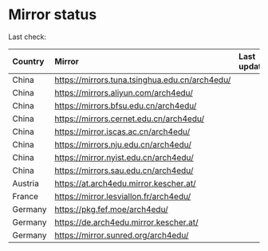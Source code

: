 <script src="./time.js"></script>
# Mirror status
Last check: <script type="text/javascript">localize(1738534809.9285421);</script>

|Country|Mirror|Last update|
|:------|:-----|:----------|
|China|https://mirrors.tuna.tsinghua.edu.cn/arch4edu/|<script type="text/javascript">localize(1738478258);</script>|
|China|https://mirrors.aliyun.com/arch4edu/|<script type="text/javascript">localize(1738521435);</script>|
|China|https://mirrors.bfsu.edu.cn/arch4edu/|<script type="text/javascript">localize(1738478258);</script>|
|China|https://mirrors.cernet.edu.cn/arch4edu/|<script type="text/javascript">localize(1738478258);</script>|
|China|https://mirror.iscas.ac.cn/arch4edu/|<script type="text/javascript">localize(1738521435);</script>|
|China|https://mirrors.nju.edu.cn/arch4edu/|<script type="text/javascript">localize(1738478258);</script>|
|China|https://mirror.nyist.edu.cn/arch4edu/|<script type="text/javascript">localize(1738478258);</script>|
|China|https://mirrors.sau.edu.cn/arch4edu/|<script type="text/javascript">localize(1731653531);</script>|
|Austria|https://at.arch4edu.mirror.kescher.at/|<script type="text/javascript">localize(1738478258);</script>|
|France|https://mirror.lesviallon.fr/arch4edu/|<script type="text/javascript">localize(1738478258);</script>|
|Germany|https://pkg.fef.moe/arch4edu/|<script type="text/javascript">localize(1738478258);</script>|
|Germany|https://de.arch4edu.mirror.kescher.at/|<script type="text/javascript">localize(1738478258);</script>|
|Germany|https://mirror.sunred.org/arch4edu/|<script type="text/javascript">localize(1738478258);</script>|

<script src="./tablefilter/tablefilter.js"></script>
<script src="./table.js"></script>